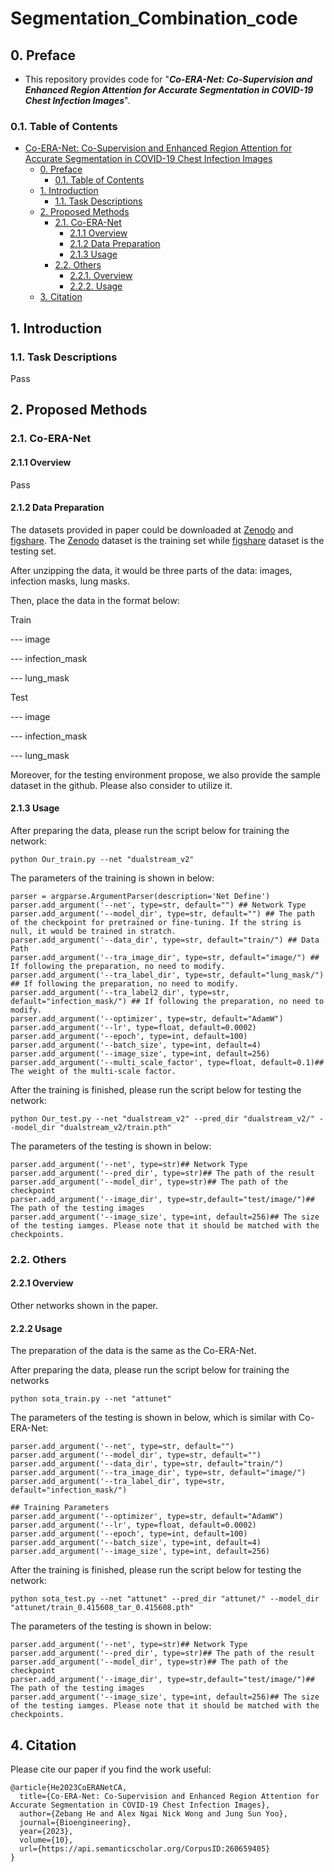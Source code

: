 # Segmentation_Combination_code

## 0. Preface

- This repository provides code for "_**Co-ERA-Net: Co-Supervision and Enhanced Region Attention for Accurate Segmentation in COVID-19 Chest Infection Images**_". 

### 0.1. Table of Contents

- [Co-ERA-Net: Co-Supervision and Enhanced Region Attention for Accurate Segmentation in COVID-19 Chest Infection Images](#)
  - [0. Preface](#)
    - [0.1. Table of Contents](#)
  - [1. Introduction](#)
    - [1.1. Task Descriptions](#)
  - [2. Proposed Methods](#)
    - [2.1. Co-ERA-Net](#)
      - [2.1.1 Overview](#)
      - [2.1.2 Data Preparation](#)
      - [2.1.3 Usage](#)
    - [2.2. Others](#)
      - [2.2.1. Overview](#)
      - [2.2.2. Usage](#)
  - [3. Citation](#)


## 1. Introduction

### 1.1. Task Descriptions

Pass

## 2. Proposed Methods

### 2.1. Co-ERA-Net

#### 2.1.1 Overview

Pass

#### 2.1.2 Data Preparation

The datasets provided in paper could be downloaded at [Zenodo](https://zenodo.org/records/3757476#.Xp0FhB9fgUE) and [figshare](https://figshare.com/articles/dataset/MedSeg_Covid_Dataset_1/13521488). The [Zenodo](https://zenodo.org/records/3757476#.Xp0FhB9fgUE) dataset is the training set while [figshare](https://figshare.com/articles/dataset/MedSeg_Covid_Dataset_1/13521488) dataset is the testing set.

After unzipping the data, it would be three parts of the data: images, infection masks, lung masks.

Then, place the data in the format below:

Train

--- image

--- infection_mask

--- lung_mask

Test

--- image

--- infection_mask

--- lung_mask

Moreover, for the testing environment propose, we also provide the sample dataset in the github. Please also consider to utilize it.


#### 2.1.3 Usage

After preparing the data, please run the script below for training the network:

`python Our_train.py --net "dualstream_v2"`

The parameters of the training is shown in below:

```
parser = argparse.ArgumentParser(description='Net Define')
parser.add_argument('--net', type=str, default="") ## Network Type
parser.add_argument('--model_dir', type=str, default="") ## The path of the checkpoint for pretrained or fine-tuning. If the string is null, it would be trained in stratch. 
parser.add_argument('--data_dir', type=str, default="train/") ## Data Path
parser.add_argument('--tra_image_dir', type=str, default="image/") ## If following the preparation, no need to modify.
parser.add_argument('--tra_label_dir', type=str, default="lung_mask/") ## If following the preparation, no need to modify.
parser.add_argument('--tra_label2_dir', type=str, default="infection_mask/") ## If following the preparation, no need to modify.
parser.add_argument('--optimizer', type=str, default="AdamW") 
parser.add_argument('--lr', type=float, default=0.0002)
parser.add_argument('--epoch', type=int, default=100)
parser.add_argument('--batch_size', type=int, default=4)
parser.add_argument('--image_size', type=int, default=256)
parser.add_argument('--multi_scale_factor', type=float, default=0.1)## The weight of the multi-scale factor.
```

After the training is finished, please run the script below for testing the network:

`python Our_test.py --net "dualstream_v2" --pred_dir "dualstream_v2/" --model_dir "dualstream_v2/train.pth"`

The parameters of the testing is shown in below:

```
parser.add_argument('--net', type=str)## Network Type
parser.add_argument('--pred_dir', type=str)## The path of the result
parser.add_argument('--model_dir', type=str)## The path of the checkpoint
parser.add_argument('--image_dir', type=str,default="test/image/")## The path of the testing images
parser.add_argument('--image_size', type=int, default=256)## The size of the testing iamges. Please note that it should be matched with the checkpoints.
```

### 2.2. Others

#### 2.2.1 Overview

Other networks shown in the paper.

#### 2.2.2 Usage

The preparation of the data is the same as the Co-ERA-Net.

After preparing the data, please run the script below for training the networks

`python sota_train.py --net "attunet"`

The parameters of the testing is shown in below, which is similar with Co-ERA-Net:

```
parser.add_argument('--net', type=str, default="")
parser.add_argument('--model_dir', type=str, default="")
parser.add_argument('--data_dir', type=str, default="train/")
parser.add_argument('--tra_image_dir', type=str, default="image/")
parser.add_argument('--tra_label_dir', type=str, default="infection_mask/")

## Training Parameters 
parser.add_argument('--optimizer', type=str, default="AdamW")
parser.add_argument('--lr', type=float, default=0.0002)
parser.add_argument('--epoch', type=int, default=100)
parser.add_argument('--batch_size', type=int, default=4)
parser.add_argument('--image_size', type=int, default=256)
```

After the training is finished, please run the script below for testing the network:

`python sota_test.py --net "attunet" --pred_dir "attunet/" --model_dir "attunet/train_0.415608_tar_0.415608.pth"`

The parameters of the testing is shown in below:

```
parser.add_argument('--net', type=str)## Network Type
parser.add_argument('--pred_dir', type=str)## The path of the result
parser.add_argument('--model_dir', type=str)## The path of the checkpoint
parser.add_argument('--image_dir', type=str,default="test/image/")## The path of the testing images
parser.add_argument('--image_size', type=int, default=256)## The size of the testing iamges. Please note that it should be matched with the checkpoints.
```

## 4. Citation

Please cite our paper if you find the work useful: 

```
@article{He2023CoERANetCA,
  title={Co-ERA-Net: Co-Supervision and Enhanced Region Attention for Accurate Segmentation in COVID-19 Chest Infection Images},
  author={Zebang He and Alex Ngai Nick Wong and Jung Sun Yoo},
  journal={Bioengineering},
  year={2023},
  volume={10},
  url={https://api.semanticscholar.org/CorpusID:260659405}
}
```



